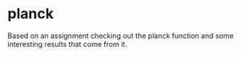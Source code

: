 # planck

Based on an assignment checking out the planck function and some interesting results that come from it.

